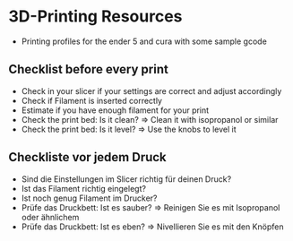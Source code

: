 # 3D-Printing Resources
* Printing profiles for the ender 5 and cura with some sample gcode

## Checklist before every print

* Check in your slicer if your settings are correct and adjust accordingly
* Check if Filament is inserted correctly
* Estimate if you have enough filament for your print
* Check the print bed: Is it clean? => Clean it with isopropanol or similar
* Check the print bed: Is it level? => Use the knobs to level it


## Checkliste vor jedem Druck

* Sind die Einstellungen im Slicer richtig für deinen Druck?
* Ist das Filament richtig eingelegt?
* Ist noch genug Filament im Drucker?
* Prüfe das Druckbett: Ist es sauber? => Reinigen Sie es mit Isopropanol oder ähnlichem
* Prüfe das Druckbett: Ist es eben? => Nivellieren Sie es mit den Knöpfen